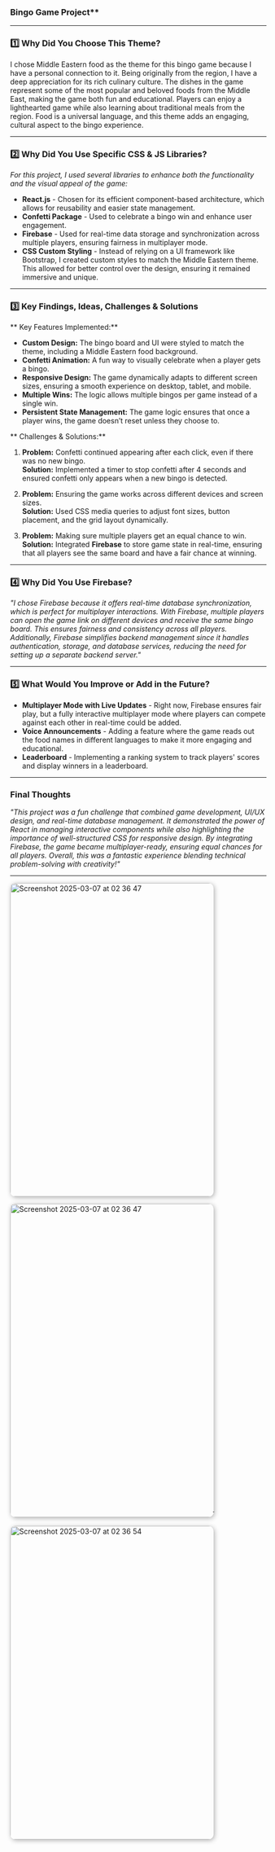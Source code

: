 ### Bingo Game Project**   

---

### **1️⃣ Why Did You Choose This Theme?**
I chose Middle Eastern food as the theme for this bingo game because I have a personal connection to it. Being originally from the region, I have a deep appreciation for its rich culinary culture. The dishes in the game represent some of the most popular and beloved foods from the Middle East, making the game both fun and educational. Players can enjoy a lighthearted game while also learning about traditional meals from the region. Food is a universal language, and this theme adds an engaging, cultural aspect to the bingo experience.

---

### **2️⃣ Why Did You Use Specific CSS & JS Libraries?**
*For this project, I used several libraries to enhance both the functionality and the visual appeal of the game:*
- **React.js** - Chosen for its efficient component-based architecture, which allows for reusability and easier state management.
- **Confetti Package** - Used to celebrate a bingo win and enhance user engagement.
- **Firebase** - Used for real-time data storage and synchronization across multiple players, ensuring fairness in multiplayer mode.
- **CSS Custom Styling** - Instead of relying on a UI framework like Bootstrap, I created custom styles to match the Middle Eastern theme. This allowed for better control over the design, ensuring it remained immersive and unique.

---

### **3️⃣ Key Findings, Ideas, Challenges & Solutions**
** Key Features Implemented:**
-  **Custom Design:** The bingo board and UI were styled to match the theme, including a Middle Eastern food background.
-  **Confetti Animation:** A fun way to visually celebrate when a player gets a bingo.
-  **Responsive Design:** The game dynamically adapts to different screen sizes, ensuring a smooth experience on desktop, tablet, and mobile.
-  **Multiple Wins:** The logic allows multiple bingos per game instead of a single win.
-  **Persistent State Management:** The game logic ensures that once a player wins, the game doesn’t reset unless they choose to.

** Challenges & Solutions:**
1. **Problem:** Confetti continued appearing after each click, even if there was no new bingo.  
   **Solution:** Implemented a timer to stop confetti after 4 seconds and ensured confetti only appears when a new bingo is detected.  

2. **Problem:** Ensuring the game works across different devices and screen sizes.  
   **Solution:** Used CSS media queries to adjust font sizes, button placement, and the grid layout dynamically.  

3. **Problem:** Making sure multiple players get an equal chance to win.  
   **Solution:** Integrated **Firebase** to store game state in real-time, ensuring that all players see the same board and have a fair chance at winning.  

---

### **4️⃣ Why Did You Use Firebase?**
*"I chose Firebase because it offers real-time database synchronization, which is perfect for multiplayer interactions. With Firebase, multiple players can open the game link on different devices and receive the same bingo board. This ensures fairness and consistency across all players. Additionally, Firebase simplifies backend management since it handles authentication, storage, and database services, reducing the need for setting up a separate backend server."*

---

### **5️⃣ What Would You Improve or Add in the Future?**
-  **Multiplayer Mode with Live Updates** - Right now, Firebase ensures fair play, but a fully interactive multiplayer mode where players can compete against each other in real-time could be added.
-  **Voice Announcements** - Adding a feature where the game reads out the food names in different languages to make it more engaging and educational.
-  **Leaderboard** - Implementing a ranking system to track players' scores and display winners in a leaderboard.

---

### **Final Thoughts**
*"This project was a fun challenge that combined game development, UI/UX design, and real-time database management. It demonstrated the power of React in managing interactive components while also highlighting the importance of well-structured CSS for responsive design. By integrating Firebase, the game became multiplayer-ready, ensuring equal chances for all players. Overall, this was a fantastic experience blending technical problem-solving with creativity!"*

---


<img width="616" alt="Screenshot 2025-03-07 at 02 36 47" src="https://github.com/user-attachments/assets/6a0e24b3-805a-412d-bdca-61e6e7112233"  style="max-width: 400px; height: auto; border-radius: 10px; box-shadow: 2px 2px 10px rgba(0, 0, 0, 0.3);" />

<img width="616" alt="Screenshot 2025-03-07 at 02 36 47" src="https://github.com/user-attachments/assets/75b645a7-9695-4f60-859b-7690646ba82c"  style="max-width: 400px; height: auto; border-radius: 10px; box-shadow: 2px 2px 10px rgba(0, 0, 0, 0.3);"/>ֿֿ



<img width="616" alt="Screenshot 2025-03-07 at 02 36 54" src="https://github.com/user-attachments/assets/e0ef3b6b-eed1-4789-8d13-c15501c5dbea" style="max-width: 400px; height: auto; border-radius: 10px; box-shadow: 2px 2px 10px rgba(0, 0, 0, 0.3);" />


